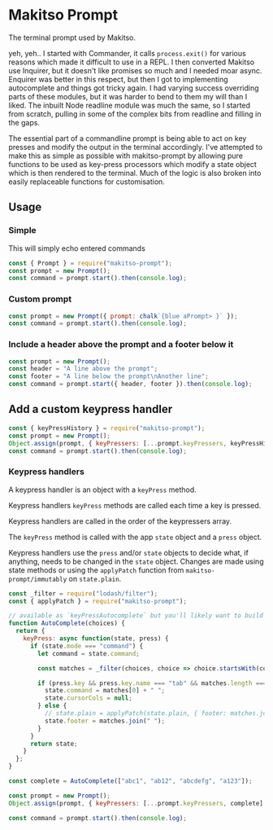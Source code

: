 # Makitso Prompt

The terminal prompt used by Makitso.

yeh, yeh.. I started with Commander, it calls `process.exit()` for various
reasons which made it difficult to use in a REPL. I then converted Makitso use
Inquirer, but it doesn't like promises so much and I needed moar async.
Enquirer was better in this respect, but then I got to implementing autocomplete
and things got tricky again. I had varying success overriding parts of these
modules, but it was harder to bend to them my will than I liked. The inbuilt
Node readline module was much the same, so I started from scratch, pulling in
some of the complex bits from readline and filling in the gaps.

The essential part of a commandline prompt is being able to act on key presses
and modify the output in the terminal accordingly. I've attempted to make this
as simple as possible with makitso-prompt by allowing pure functions to be used
as key-press processors which modify a state object which is then rendered to
the terminal. Much of the logic is also broken into easily replaceable functions
for customisation.

## Usage

### Simple

This will simply echo entered commands

```js
const { Prompt } = require("makitso-prompt");
const prompt = new Prompt();
const command = prompt.start().then(console.log);
```

### Custom prompt

```js
const prompt = new Prompt({ prompt: chalk`{blue aPrompt> }` });
const command = prompt.start().then(console.log);
```

### Include a header above the prompt and a footer below it

```js
const prompt = new Prompt();
const header = "A line above the prompt";
const footer = "A line below the prompt\nAnother line";
const command = prompt.start({ header, footer }).then(console.log);
```

## Add a custom keypress handler

```js
const { keyPressHistory } = require("makitso-prompt");
const prompt = new Prompt();
Object.assign(prompt, { keyPressers: [...prompt.keyPressers, keyPressHistory] });
const command = prompt.start().then(console.log);
```

### Keypress handlers

A keypress handler is an object with a `keyPress` method.

Keypress handlers `keyPress` methods are called each time a key is pressed.

Keypress handlers are called in the order of the keypressers array.

The `keyPress` method is called with the app `state` object and a `press` object.

Keypress handlers use the `press` and/or `state` objects to decide what, if
anything, needs to be changed in the `state` object. Changes are made using
state methods or using the `applyPatch` function from `makitso-prompt/immutably`
on `state.plain`.

```js
const _filter = require("lodash/filter");
const { applyPatch } = require("makitso-prompt");

// available as `keyPressAutocomplete` but you'll likely want to build your own
function AutoComplete(choices) {
  return {
    keyPress: async function(state, press) {
      if (state.mode === "command") {
        let command = state.command;

        const matches = _filter(choices, choice => choice.startsWith(command));

        if (press.key && press.key.name === "tab" && matches.length === 1) {
          state.command = matches[0] + " ";
          state.cursorCols = null;
        } else {
          // state.plain = applyPatch(state.plain, { footer: matches.join(" ") });
          state.footer = matches.join(" ");
        }
      }
      return state;
    }
  };
}

const complete = AutoComplete(["abc1", "ab12", "abcdefg", "a123"]);

const prompt = new Prompt();
Object.assign(prompt, { keyPressers: [...prompt.keyPressers, complete] });

const command = prompt.start().then(console.log);
```
